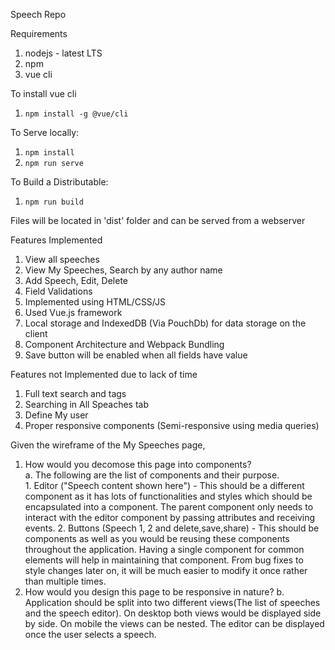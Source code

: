Speech Repo

Requirements
1. nodejs - latest LTS
2. npm
3. vue cli

To install vue cli
1. `npm install -g @vue/cli`

To Serve locally:
1. `npm install`
2. `npm run serve`


To Build a Distributable:
1. `npm run build`

Files will be located in 'dist' folder and can be served from a webserver

Features Implemented
1. View all speeches
2. View My Speeches, Search by any author name
3. Add Speech, Edit, Delete
4. Field Validations
5. Implemented using HTML/CSS/JS
6. Used Vue.js framework
7. Local storage and IndexedDB (Via PouchDb) for data storage on the client
8. Component Architecture and Webpack Bundling
9. Save button will be enabled when all fields have value


Features not Implemented due to lack of time
1. Full text search and tags
2. Searching in All Speaches tab
3. Define My user
4. Proper responsive components (Semi-responsive using media queries)

Given the wireframe of the My Speeches page,  
1. How would you decomose this page into components?  
    a. The following are the list of components and their purpose.  
        1. Editor ("Speech content shown here") - This should be a different component as it has lots of functionalities and styles which should be encapsulated into a component. The parent component only needs to interact with the editor component by passing attributes and receiving events.
        2.  Buttons (Speech 1, 2 and delete,save,share) - This should be components as well as you would be reusing these components throughout the application. Having a single component for common elements will help in maintaining that component. From bug fixes to style changes later on, it will be much easier to modify it once rather than multiple times.
2. How would you design this page to be responsive in nature?
    b. Application should be split into two different views(The list of speeches and the speech editor). On desktop both views would be displayed side by side. On mobile the views can be nested. The editor can be displayed once the user selects a speech.
